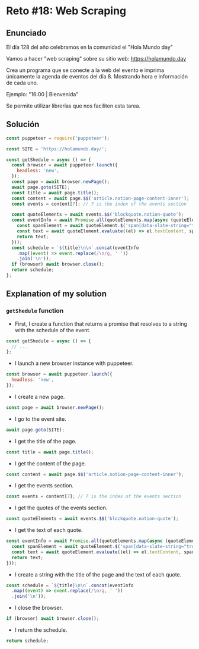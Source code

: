 # Reto #18: Web Scraping

## Enunciado

El día 128 del año celebramos en la comunidad el "Hola Mundo day"

Vamos a hacer "web scraping" sobre su sitio web: https://holamundo.day

Crea un programa que se conecte a la web del evento e imprima únicamente la agenda de eventos del día 8. Mostrando hora e información de cada uno.

Ejemplo: "16:00 | Bienvenida"

Se permite utilizar librerías que nos faciliten esta tarea.

## Solución

```js
const puppeteer = require('puppeteer');

const SITE = 'https://holamundo.day/';

const getShedule = async () => {
  const browser = await puppeteer.launch({
    headless: 'new',
  });
  const page = await browser.newPage();
  await page.goto(SITE);
  const title = await page.title();
  const content = await page.$$('article.notion-page-content-inner');
  const events = content[7]; // 7 is the index of the events section

  const quoteElements = await events.$$('blockquote.notion-quote');
  const eventInfo = await Promise.all(quoteElements.map(async (quoteElement) => {
    const spanElement = await quoteElement.$('span[data-slate-string="true"]');
    const text = await quoteElement.evaluate((el) => el.textContent, spanElement);
    return text;
  }));
  const schedule = `${title}\n\n`.concat(eventInfo
    .map((event) => event.replace(/\n/g, ' '))
    .join('\n'));
  if (browser) await browser.close();
  return schedule;
};
```

## Explanation of my solution

### `getShedule` function

- First, I create a function that returns a promise that resolves to a string with the schedule of the event.

```js
const getShedule = async () => {
  // ...
};
```

- I launch a new browser instance with puppeteer.

```js
const browser = await puppeteer.launch({
  headless: 'new',
});
```

- I create a new page.

```js
const page = await browser.newPage();
```

- I go to the event site.

```js
await page.goto(SITE);
```

- I get the title of the page.

```js
const title = await page.title();
```

- I get the content of the page.

```js
const content = await page.$$('article.notion-page-content-inner');
```

- I get the events section.

```js
const events = content[7]; // 7 is the index of the events section
```

- I get the quotes of the events section.

```js
const quoteElements = await events.$$('blockquote.notion-quote');
```

- I get the text of each quote.

```js
const eventInfo = await Promise.all(quoteElements.map(async (quoteElement) => {
  const spanElement = await quoteElement.$('span[data-slate-string="true"]');
  const text = await quoteElement.evaluate((el) => el.textContent, spanElement);
  return text;
}));
```

- I create a string with the title of the page and the text of each quote.

```js
const schedule = `${title}\n\n`.concat(eventInfo
  .map((event) => event.replace(/\n/g, ' '))
  .join('\n'));
```

- I close the browser.

```js
if (browser) await browser.close();
```

- I return the schedule.

```js
return schedule;
```
